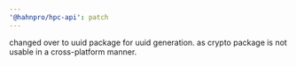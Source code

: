 ```yaml
---
'@hahnpro/hpc-api': patch
---
```


changed over to uuid package for uuid generation. as crypto package is not usable in a cross-platform manner.
